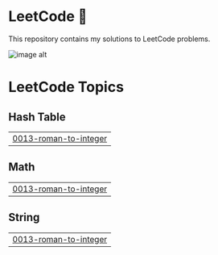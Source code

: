 # LeetCode 🚀
This repository contains my solutions to LeetCode problems.

![image alt](https://assets.leetcode.com/static_assets/others/lc_thanksgiving_meta.png)

<!---LeetCode Topics Start-->
# LeetCode Topics
## Hash Table
|  |
| ------- |
| [0013-roman-to-integer](https://github.com/neamagamal/ProblemSolving-LeetCode/tree/master/0013-roman-to-integer) |
## Math
|  |
| ------- |
| [0013-roman-to-integer](https://github.com/neamagamal/ProblemSolving-LeetCode/tree/master/0013-roman-to-integer) |
## String
|  |
| ------- |
| [0013-roman-to-integer](https://github.com/neamagamal/ProblemSolving-LeetCode/tree/master/0013-roman-to-integer) |
<!---LeetCode Topics End-->